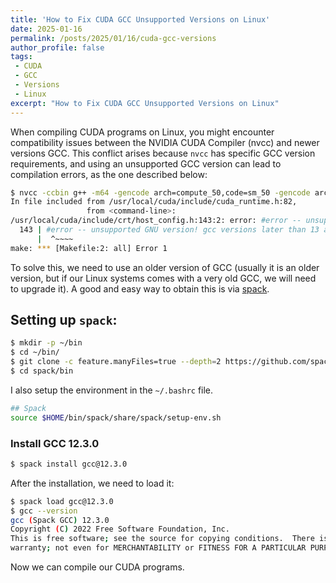 ```yaml
---
title: 'How to Fix CUDA GCC Unsupported Versions on Linux'
date: 2025-01-16
permalink: /posts/2025/01/16/cuda-gcc-versions
author_profile: false
tags:
 - CUDA
 - GCC
 - Versions
 - Linux
excerpt: "How to Fix CUDA GCC Unsupported Versions on Linux"
---
```



When compiling CUDA programs on Linux, you might encounter compatibility issues between the NVIDIA CUDA Compiler (nvcc) and newer versions GCC.
This conflict arises because `nvcc` has specific GCC version requirements, and using an unsupported GCC version can lead to compilation errors, as the one described below:


```bash
$ nvcc -ccbin g++ -m64 -gencode arch=compute_50,code=sm_50 -gencode arch=compute_52,code=sm_52 -gencode arch=compute_60,code=sm_60 -gencode arch=compute_61,code=sm_61 -gencode arch=compute_70,code=sm_70 -gencode arch=compute_75,code=sm_75 -gencode arch=compute_80,code=sm_80 -gencode arch=compute_86,code=sm_86 -gencode arch=compute_89,code=sm_89 -gencode arch=compute_90,code=sm_90 -gencode arch=compute_90,code=compute_90 sample.cu -o sample
In file included from /usr/local/cuda/include/cuda_runtime.h:82,
                 from <command-line>:
/usr/local/cuda/include/crt/host_config.h:143:2: error: #error -- unsupported GNU version! gcc versions later than 13 are not supported! The nvcc flag '-allow-unsupported-compiler' can be used to override this version check; however, using an unsupported host compiler may cause compilation failure or incorrect run time execution. Use at your own risk.
  143 | #error -- unsupported GNU version! gcc versions later than 13 are not supported! The nvcc flag '-allow-unsupported-compiler' can be used to override this version check; however, using an unsupported host compiler may cause compilation failure or incorrect run time execution. Use at your own risk.
      |  ^~~~~
make: *** [Makefile:2: all] Error 1
```

To solve this, we need to use an older version of GCC (usually it is an older version, but if our Linux systems comes with a very old GCC, we will need to upgrade it).
A good and easy way to obtain this is via [spack](https://github.com/spack/spack).

## Setting up `spack`:

```bash
$ mkdir -p ~/bin
$ cd ~/bin/
$ git clone -c feature.manyFiles=true --depth=2 https://github.com/spack/spack.git
$ cd spack/bin
```

I also setup the environment in the `~/.bashrc` file.

```bash
## Spack
source $HOME/bin/spack/share/spack/setup-env.sh
```

### Install GCC 12.3.0 

```bash
$ spack install gcc@12.3.0
```

After the installation, we need to load it:

```bash
$ spack load gcc@12.3.0
$ gcc --version
gcc (Spack GCC) 12.3.0
Copyright (C) 2022 Free Software Foundation, Inc.
This is free software; see the source for copying conditions.  There is NO
warranty; not even for MERCHANTABILITY or FITNESS FOR A PARTICULAR PURPOSE.
```

Now we can compile our CUDA programs. 
